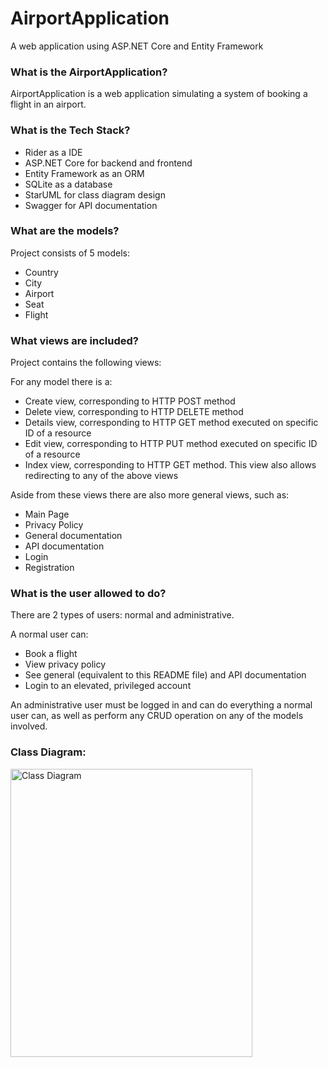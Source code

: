 # AirportApplication #
A web application using ASP.NET Core and Entity Framework

<h3>What is the AirportApplication?</h3>

<p>
    AirportApplication is a web application simulating a system of booking a flight in an airport.
</p>

<h3>What is the Tech Stack?</h3>

<ul>
    <li>Rider as a IDE</li>
    <li>ASP.NET Core for backend and frontend</li>
    <li>Entity Framework as an ORM</li>
    <li>SQLite as a database</li>
    <li>StarUML for class diagram design</li>
    <li>Swagger for API documentation</li>
</ul>

<h3>What are the models?</h3>

<p>
    Project consists of 5 models:
</p>

<ul>
    <li>Country</li>
    <li>City</li>
    <li>Airport</li>
    <li>Seat</li>
    <li>Flight</li>
</ul>

<h3>What views are included?</h3>

<p>
    Project contains the following views:
</p>

<p>
    For any model there is a:
</p>

<ul>
    <li>Create view, corresponding to HTTP POST method</li>
    <li>Delete view, corresponding to HTTP DELETE method</li>
    <li>Details view, corresponding to HTTP GET method executed on specific ID of a resource</li>
    <li>Edit view, corresponding to HTTP PUT method executed on specific ID of a resource</li>
    <li>Index view, corresponding to HTTP GET method. This view also allows redirecting to any of the above views</li>
</ul>
<p>
    Aside from these views there are also more general views, such as:
</p>

<ul>
    <li>Main Page</li>
    <li>Privacy Policy</li>
    <li>General documentation</li>
    <li>API documentation</li>
    <li>Login</li>
    <li>Registration</li>
</ul>

<h3>What is the user allowed to do?</h3>

<p>
    There are 2 types of users: normal and administrative.
</p>

<p>
    A normal user can:
</p>

<ul>
    <li>Book a flight</li>
    <li>View privacy policy</li>
    <li>See general (equivalent to this README file) and API documentation</li>
    <li>Login to an elevated, privileged account</li>
</ul>

<p>
    An administrative user must be logged in and can do everything a normal user can, as well as perform any CRUD operation on any of the models involved.
</p>

<h3>Class Diagram:</h3>
<img alt="Class Diagram" height="461" src="C:\Users\Piotr\RiderProjects\AirportApplication\AirportApplication\wwwroot\images\ClassDiagram.jpg" width="387"/>